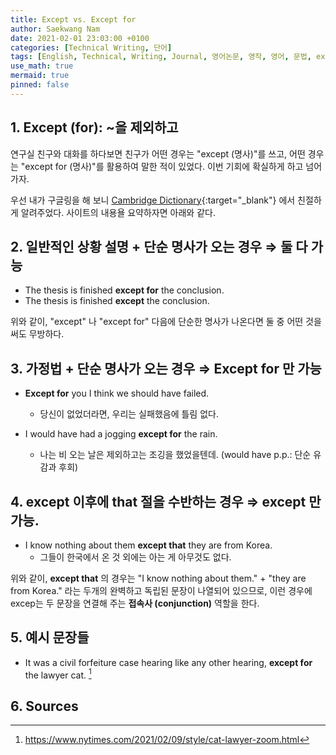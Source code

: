 ```yaml
---
title: Except vs. Except for
author: Saekwang Nam
date: 2021-02-01 23:03:00 +0100
categories: [Technical Writing, 단어]
tags: [English, Technical, Writing, Journal, 영어논문, 영작, 영어, 문법, except, except for]
use_math: true
mermaid: true
pinned: false
---
```


## 1. Except (for): ~을 제외하고
연구실 친구와 대화를 하다보면 친구가 어떤 경우는 "except (명사)"를 쓰고, 어떤 경우는 "except for (명사)"를 활용하여 말한 적이 있었다. 이번 기회에 확실하게 하고 넘어가자.

우선 내가 구글링을 해 보니 [Cambridge Dictionary](https://dictionary.cambridge.org/grammar/british-grammar/except-or-except-for){:target="_blank"} 에서 친절하게 알려주었다. 사이트의 내용욜 요약하자면 아래와 같다.

## 2. 일반적인 상황 설명 + 단순 명사가 오는 경우 $\Rightarrow$ 둘 다 가능
- The thesis is finished **except for** the conclusion.
- The thesis is finished **except** the conclusion.

위와 같이, "except" 나 "except for" 다음에 단순한 명사가 나온다면 둘 중 어떤 것을 써도 무방하다.

## 3. 가정법 + 단순 명사가 오는 경우 $\Rightarrow$ Except for 만 가능
- **Except for** you I think we should have failed.
    - 당신이 없었더라면, 우리는 실패했음에 틀림 없다.

- I would have had a jogging **except for** the rain.
    - 나는 비 오는 날은 제외하고는 조깅을 했었을텐데. (would have p.p.: 단순 유감과 후회)

## 4. except 이후에 that 절을 수반하는 경우 $\Rightarrow$ except 만 가능.
- I know nothing about them **except that** they are from Korea.
    - 그들이 한국에서 온 것 외에는 아는 게 아무것도 없다. 

위와 같이, **except that** 의 경우는 "I know nothing about them." + "they are from Korea." 라는 두개의 완벽하고 독립된 문장이 나열되어 있으므로, 이런 경우에 excep는 두 문장을 연결해 주는 **접속사 (conjunction)** 역할을 한다.

## 5. 예시 문장들
- It was a civil forfeiture case hearing like any other hearing, **except for** the lawyer cat. [^footnote_1]

## 6. Sources
[^footnote_1]: https://www.nytimes.com/2021/02/09/style/cat-lawyer-zoom.html